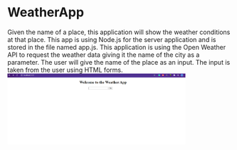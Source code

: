# WeatherApp
Given the name of a place, this application will show the weather conditions at that place.
This app is using Node.js for the server application and is stored in the file named app.js.
This application is using the Open Weather API to request the weather data giving it the name of the city as a parameter.
The user will give the name of the place as an input.
The input is taken from the user using HTML forms.
<img src="images/intro-page.png" width="400">
